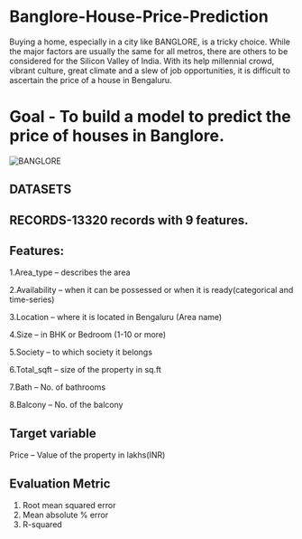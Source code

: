 # Banglore-House-Price-Prediction
Buying a home, especially in a city like BANGLORE, is a tricky choice. While the major factors are usually the same for all metros, there are others to be considered for the Silicon Valley of India. With its help millennial crowd, vibrant culture, great climate and a slew of job opportunities, it is difficult to ascertain the price of a house in Bengaluru.
# Goal - To build a model to predict the price of houses in Banglore.
![BANGLORE](https://user-images.githubusercontent.com/67013985/93495387-b099c980-f92b-11ea-8a8d-ab025699a6a6.PNG)

## DATASETS
## RECORDS-13320 records with 9 features.

## Features:
1.Area_type – describes the area

2.Availability – when it can be possessed or when it is ready(categorical and time-series)

3.Location – where it is located in Bengaluru (Area name)

4.Size – in BHK or Bedroom (1-10 or more)

5.Society – to which society it belongs

6.Total_sqft – size of the property in sq.ft

7.Bath – No. of bathrooms

8.Balcony – No. of the balcony

## Target variable
 Price – Value of the property in lakhs(INR)
 
 ## Evaluation Metric
 1. Root mean squared error
 2. Mean absolute % error  
 3. R-squared  

